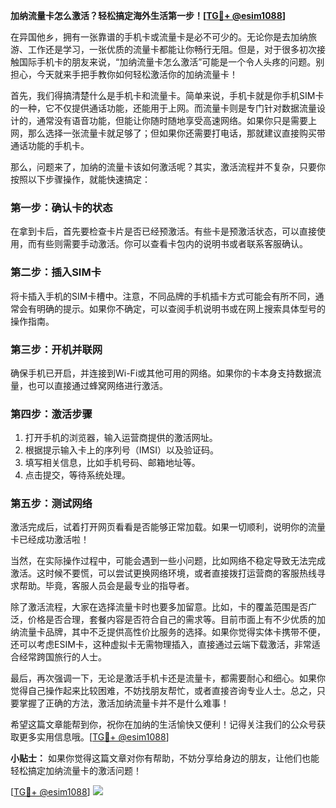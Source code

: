 **加纳流量卡怎么激活？轻松搞定海外生活第一步！[[TG💪+ @esim1088](https://t.me/s/esim1088)]**

在异国他乡，拥有一张靠谱的手机卡或流量卡是必不可少的。无论你是去加纳旅游、工作还是学习，一张优质的流量卡都能让你畅行无阻。但是，对于很多初次接触国际手机卡的朋友来说，“加纳流量卡怎么激活”可能是一个令人头疼的问题。别担心，今天就来手把手教你如何轻松激活你的加纳流量卡！

首先，我们得搞清楚什么是手机卡和流量卡。简单来说，手机卡就是你手机SIM卡的一种，它不仅提供通话功能，还能用于上网。而流量卡则是专门针对数据流量设计的，通常没有语音功能，但能让你随时随地享受高速网络。如果你只是需要上网，那么选择一张流量卡就足够了；但如果你还需要打电话，那就建议直接购买带通话功能的手机卡。

那么，问题来了，加纳的流量卡该如何激活呢？其实，激活流程并不复杂，只要你按照以下步骤操作，就能快速搞定：

### **第一步：确认卡的状态**
在拿到卡后，首先要检查卡片是否已经预激活。有些卡是预激活状态，可以直接使用，而有些则需要手动激活。你可以查看卡包内的说明书或者联系客服确认。

### **第二步：插入SIM卡**
将卡插入手机的SIM卡槽中。注意，不同品牌的手机插卡方式可能会有所不同，通常会有明确的提示。如果你不确定，可以查阅手机说明书或在网上搜索具体型号的操作指南。

### **第三步：开机并联网**
确保手机已开启，并连接到Wi-Fi或其他可用的网络。如果你的卡本身支持数据流量，也可以直接通过蜂窝网络进行激活。

### **第四步：激活步骤**
1. 打开手机的浏览器，输入运营商提供的激活网址。
2. 根据提示输入卡上的序列号（IMSI）以及验证码。
3. 填写相关信息，比如手机号码、邮箱地址等。
4. 点击提交，等待系统处理。

### **第五步：测试网络**
激活完成后，试着打开网页看看是否能够正常加载。如果一切顺利，说明你的流量卡已经成功激活啦！

当然，在实际操作过程中，可能会遇到一些小问题，比如网络不稳定导致无法完成激活。这时候不要慌，可以尝试更换网络环境，或者直接拨打运营商的客服热线寻求帮助。毕竟，客服人员会是最专业的指导者。

除了激活流程，大家在选择流量卡时也要多加留意。比如，卡的覆盖范围是否广泛，价格是否合理，套餐内容是否符合自己的需求等。目前市面上有不少优质的加纳流量卡品牌，其中不乏提供高性价比服务的选择。如果你觉得实体卡携带不便，还可以考虑ESIM卡，这种虚拟卡无需物理插入，直接通过云端下载激活，非常适合经常跨国旅行的人士。

最后，再次强调一下，无论是激活手机卡还是流量卡，都需要耐心和细心。如果你觉得自己操作起来比较困难，不妨找朋友帮忙，或者直接咨询专业人士。总之，只要掌握了正确的方法，激活加纳流量卡并不是什么难事！

希望这篇文章能帮到你，祝你在加纳的生活愉快又便利！记得关注我们的公众号获取更多实用信息哦。[[TG💪+ @esim1088](https://t.me/s/esim1088)]

**小贴士：** 如果你觉得这篇文章对你有帮助，不妨分享给身边的朋友，让他们也能轻松搞定加纳流量卡的激活问题！

[[TG💪+ @esim1088](https://t.me/s/esim1088)] ![](https://i.postimg.cc/4NQfJmqS/Snipaste-2025-05-13-00-14-12.png)
